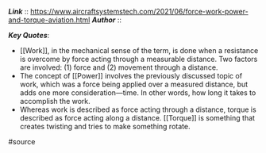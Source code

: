 ***Link***      :: https://www.aircraftsystemstech.com/2021/06/force-work-power-and-torque-aviation.html
***Author*** ::

***Key Quotes***:
* [[Work]], in the mechanical sense of the term, is done when a resistance is overcome by force acting through a measurable distance. Two factors are involved: (1) force and (2) movement through a distance.
* The concept of [[Power]] involves the previously discussed topic of work, which was a force being applied over a measured distance, but adds one more consideration—time. In other words, how long it takes to accomplish the work.
* Whereas work is described as force acting through a distance, torque is described as force acting along a distance. [[Torque]] is something that creates twisting and tries to make something rotate.

#source